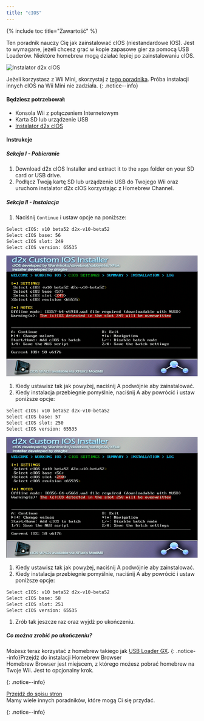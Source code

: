 ```yaml
---
title: "cIOS"
---
```


{% include toc title="Zawartość" %}

Ten poradnik nauczy Cię jak zainstalować cIOS (niestandardowe IOS). Jest to wymagane, jeżeli chcesz grać w kopie zapasowe gier za pomocą USB Loaderów. Niektóre homebrew mogą działać lepiej po zainstalowaniu cIOS.

![Instalator d2x cIOS](/images/cIOS.png)

Jeżeli korzystasz z Wii Mini, skorzystaj z [tego poradnika](cios-mini). Próba instalacji innych cIOS na Wii Mini nie zadziała.
{: .notice--info}

#### Będziesz potrzebował:

* Konsola Wii z połączeniem Internetowym
* Karta SD lub urządzenie USB
* [Instalator d2x cIOS](/assets/files/d2x-cIOS-Installer-Wii.zip)

#### Instrukcje

##### Sekcja I - Pobieranie

1. Download d2x cIOS Installer and extract it to the `apps` folder on your SD card or USB drive.
1. Podłącz Twoją kartę SD lub urządzenie USB do Twojego Wii oraz uruchom instalator d2x cIOS korzystając z Homebrew Channel.

##### Sekcja II - Instalacja

1. Naciśnij `Continue` i ustaw opcje na poniższe:
```
Select cIOS: v10 beta52 d2x-v10-beta52
Select cIOS base: 56
Select cIOS slot: 249
Select cIOS version: 65535
```
![Zainstaluj cIOS 249](/images/Wii/Install249.png)
1. Kiedy ustawisz tak jak powyżej, naciśnij A podwójnie aby zainstalować.
1. Kiedy instalacja przebiegnie pomyślnie, naciśnij A aby powrócić i ustaw poniższe opcje:
```
Select cIOS: v10 beta52 d2x-v10-beta52
Select cIOS base: 57
Select cIOS slot: 250
Select cIOS version: 65535
```
![Zainstaluj cIOS 250](/images/Wii/Install250.png)
1. Kiedy ustawisz tak jak powyżej, naciśnij A podwójnie aby zainstalować.
1. Kiedy instalacja przebiegnie pomyślnie, naciśnij A aby powrócić i ustaw poniższe opcje:
```
Select cIOS: v10 beta52 d2x-v10-beta52
Select cIOS base: 58
Select cIOS slot: 251
Select cIOS version: 65535
```
1. Zrób tak jeszcze raz oraz wyjdź po ukończeniu.

##### Co można zrobić po ukończeniu?

Możesz teraz korzystać z homebrew takiego jak [USB Loader GX](usbloadergx).
{: .notice--info}Przejdź do instalacji Homebrew Browser<a><br> Homebrew Browser jest miejscem, z którego możesz pobrać homebrew na Twoje Wii. Jest to opcjonalny krok. </p> 

<p spaces-before="0">
  {: .notice--info}
</p>

<p spaces-before="0">
  <a href="site-navigation">Przejdź do spisu stron</a><br> Mamy wiele innych poradników, które mogą Ci się przydać. 
</p>

<p spaces-before="0">
  {: .notice--info}
</p>
